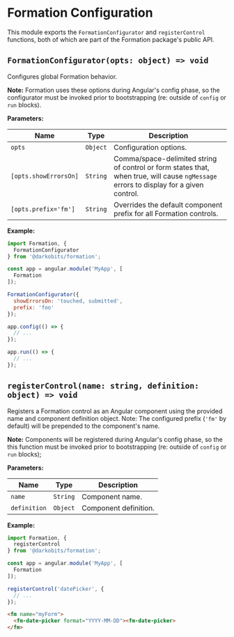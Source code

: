 # Formation Configuration

This module exports the `FormationConfigurator` and `registerControl` functions, both of which are part of the Formation package's public API.


## `FormationConfigurator(opts: object) => void`

Configures global Formation behavior.

**Note:** Formation uses these options during Angular's config phase, so the configurator must be invoked prior to bootstrapping (re: outside of `config` or `run` blocks).

**Parameters:**

|Name|Type|Description|
|---|---|---|
|`opts`|`Object`|Configuration options.|
|`[opts.showErrorsOn]`|`String`|Comma/space-delimited string of control or form states that, when true, will cause `ngMessage` errors to display for a given control.|
|`[opts.prefix='fm']`|`String`|Overrides the default component prefix for all Formation controls.|

**Example:**

```js
import Formation, {
  FormationConfigurator
} from '@darkobits/formation';

const app = angular.module('MyApp', [
  Formation
]);

FormationConfigurator({
  showErrorsOn: 'touched, submitted',
  prefix: 'foo'
});

app.config(() => {
  // ...
});

app.run(() => {
  // ...
});
```

## `registerControl(name: string, definition: object) => void`

Registers a Formation control as an Angular component using the provided name and component definition object. Note: The configured prefix (`'fm'` by default) will be prepended to the component's name.

**Note:** Components will be registered during Angular's config phase, so the this function must be invoked prior to bootstrapping (re: outside of `config` or `run` blocks);

**Parameters:**

|Name|Type|Description|
|---|---|---|
|`name`|`String`|Component name.|
|`definition`|`Object`|Component definition.|

**Example:**

```js
import Formation, {
  registerControl
} from '@darkobits/formation';

const app = angular.module('MyApp', [
  Formation
]);

registerControl('datePicker', {
  // ...
});
```

```html
<fm name="myForm">
  <fm-date-picker format="YYYY-MM-DD"><fm-date-picker>
</fm>
```
